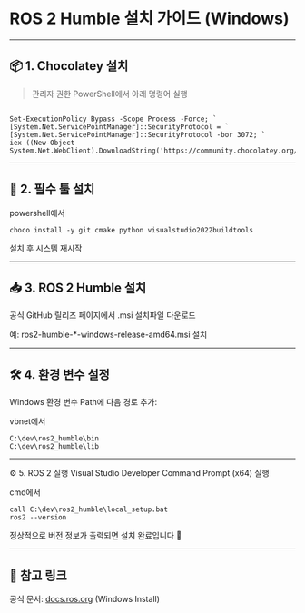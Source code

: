 # ROS 2 Humble 설치 가이드 (Windows)


---

## 📦 1. Chocolatey 설치

> 관리자 권한 PowerShell에서 아래 명령어 실행

```

Set-ExecutionPolicy Bypass -Scope Process -Force; `
[System.Net.ServicePointManager]::SecurityProtocol = `
[System.Net.ServicePointManager]::SecurityProtocol -bor 3072; `
iex ((New-Object System.Net.WebClient).DownloadString('https://community.chocolatey.org/install.ps1'))

```

---

## 🔧 2. 필수 툴 설치
powershell에서

```
choco install -y git cmake python visualstudio2022buildtools
```

설치 후 시스템 재시작

---

## 📥 3. ROS 2 Humble 설치
공식 GitHub 릴리즈 페이지에서 .msi 설치파일 다운로드

예: ros2-humble-*-windows-release-amd64.msi 설치

---

## 🛠️ 4. 환경 변수 설정
Windows 환경 변수 Path에 다음 경로 추가:

vbnet에서
```
C:\dev\ros2_humble\bin
C:\dev\ros2_humble\lib
```
---

⚙️ 5. ROS 2 실행
Visual Studio Developer Command Prompt (x64) 실행


cmd에서
```
call C:\dev\ros2_humble\local_setup.bat
ros2 --version
```
정상적으로 버전 정보가 출력되면 설치 완료입니다 🎉

---

## 🔗 참고 링크
공식 문서: [docs.ros.org](https://docs.ros.org/en/crystal/Installation/Windows-Install-Binary.html) (Windows Install)

